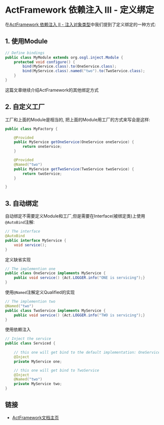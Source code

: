 # ActFramework 依赖注入 III - 定义绑定

在[ActFramework 依赖注入 II - 注入对象类型](di-inject-type.md)中我们提到了定义绑定的一种方式: 

## 1. 使用Module

```java
// Define bindings
public class MyModule extends org.osgl.inject.Module {
    protected void configure() {
        bind(MyService.class).to(OneService.class);
        bind(MyService.class).named("two").to(TwoService.class);
    }
}
```

这篇文章继续介绍ActFramework的其他绑定方式

## 2. 自定义工厂

工厂和上面的Module是相当的, 把上面的Module用工厂的方式来写会是这样:

```java
public class MyFactory {

    @Provided
    public MyService getOneService(OneService oneService) {
        return oneService;
    }

    @Provided
    @Named("two")
    public MyService getTwoService(TwoService twoService) {
        return twoService;
    }

}
```

## 3. 自动绑定

自动绑定不需要定义Module和工厂,但是需要在Interface(被绑定类)上使用`@AutoBind`注解:

```java
// The interface
@AutoBind
public interface MyService {
    void service();
}
```

定义缺省实现

```java
// The implemention one
public class OneService implements MyService {
    public void service() {Act.LOGGER.info("ONE is servicing");}
}
```

使用`@Named`注解定义Qualified的实现

```java
// The implemention two
@Named("two")
public class TwoService implements MyService {
    public void service() {Act.LOGGER.info("TWO is servicing");}
}
```

使用依赖注入

```java
// Inject the service
public class Serviced {
    
    // this one will get bind to the default implementation: OneService
    @Inject
    private MyService one;

    // this one will get bind to TwoService
    @Inject
    @Named("two")
    private MyService two;
}
```

## 链接

* [ActFramework文档主页](../index)
